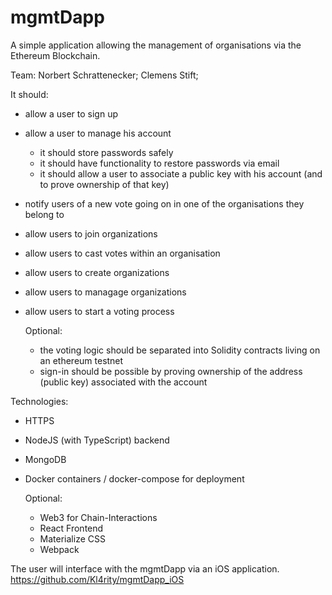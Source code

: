 # mgmtDapp
A simple application allowing the management of organisations via the Ethereum Blockchain.

Team: Norbert Schrattenecker; Clemens Stift;

It should:
- allow a user to sign up
- allow a user to manage his account
  - it should store passwords safely
  - it should have functionality to restore passwords via email
  - it should allow a user to associate a public key with his account (and to prove ownership of that key)
- notify users of a new vote going on in one of the organisations they belong to
- allow users to join organizations
- allow users to cast votes within an organisation
- allow users to create organizations
- allow users to managage organizations
- allow users to start a voting process

  Optional:
  - the voting logic should be separated into Solidity contracts living on an ethereum testnet
  - sign-in should be possible by proving ownership of the address (public key) associated with the account

Technologies:
- HTTPS
- NodeJS (with TypeScript) backend
- MongoDB
- Docker containers / docker-compose for deployment

  Optional:
    - Web3 for Chain-Interactions
    - React Frontend
    - Materialize CSS
    - Webpack

The user will interface with the mgmtDapp via an iOS application. 
https://github.com/Kl4rity/mgmtDapp_iOS
